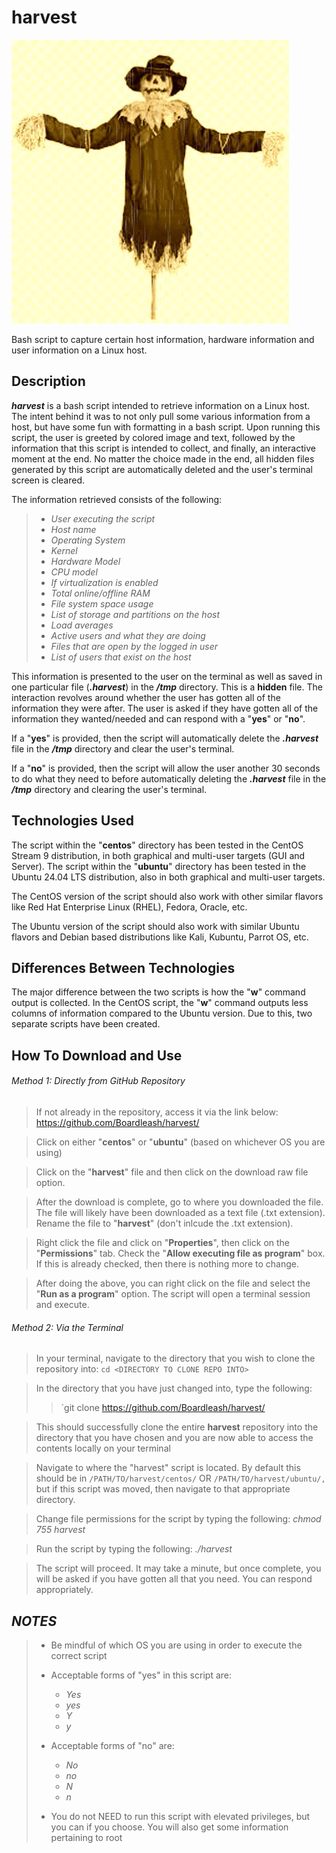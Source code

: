 # harvest
![Alt text](./images/harvest_image.gif)

Bash script to capture certain host information, hardware information and user information on a Linux host.

## Description

***harvest*** is a bash script intended to retrieve information on a Linux host.  The intent behind it was to not only pull some various information from a host, but have some fun with formatting in a bash script.  Upon running this script, the user is greeted by colored image and text, followed by the information that this script is intended to collect, and finally, an interactive moment at the end. No matter the choice made in the end, all hidden files generated by this script are automatically deleted and the user's terminal screen is cleared.

The information retrieved consists of the following:

>	- *User executing the script*
>	- *Host name*
>	- *Operating System*
>	- *Kernel*
>	- *Hardware Model*
>	- *CPU model*
>	- *If virtualization is enabled*
>	- *Total online/offline RAM*
>	- *File system space usage*
>	- *List of storage and partitions on the host*
>	- *Load averages*
>	- *Active users and what they are doing*
>	- *Files that are open by the logged in user*
>	- *List of users that exist on the host*

This information is presented to the user on the terminal as well as saved in one particular file (***.harvest***) in the ***/tmp*** directory.  This is a **hidden** file.  The interaction revolves around whether the user has gotten all of the information they were after.  The user is asked if they have gotten all of the information they wanted/needed and can respond with a "**yes**" or "**no**".

If a "**yes**" is provided, then the script will automatically delete the ***.harvest*** file in the ***/tmp*** directory and clear the user's terminal.

If a "**no**" is provided, then the script will allow the user another 30 seconds to do what they need to before automatically deleting the ***.harvest*** file in the ***/tmp*** directory and clearing the user's terminal.

## Technologies Used

The script within the "**centos**" directory has been tested in the CentOS Stream 9 distribution, in both graphical and multi-user targets (GUI and Server).  The script within the "**ubuntu**" directory has been tested in the Ubuntu 24.04 LTS distribution, also in both graphical and multi-user targets.

The CentOS version of the script should also work with other similar flavors like Red Hat Enterprise Linux (RHEL), Fedora, Oracle, etc.

The Ubuntu version of the script should also work with similar Ubuntu flavors and Debian based distributions like Kali, Kubuntu, Parrot OS, etc.

## Differences Between Technologies

The major difference between the two scripts is how the "**w**" command output is collected.  In the CentOS script, the "**w**" command outputs less columns of information compared to the Ubuntu version.  Due to this, two separate scripts have been created.

## How To Download and Use

###### Method 1: Directly from GitHub Repository

>	If not already in the repository, access it via the link below:
>		https://github.com/Boardleash/harvest/

>	Click on either "**centos**" or "**ubuntu**" (based on whichever OS you are using)

>	Click on the "**harvest**" file and then click on the download raw file option.

>	After the download is complete, go to where you downloaded the file.  The file will likely have been downloaded as a text file (.txt extension).  Rename the file to "**harvest**" (don't inlcude the .txt extension).

>	Right click the file and click on "**Properties**", then click on the "**Permissions**" tab.  Check the "**Allow executing file as program**" box.
>		If this is already checked, then there is nothing more to change.

>	After doing the above, you can right click on the file and select the "**Run as a program**" option.  The script will open a terminal session and execute.

###### Method 2: Via the Terminal

>	In your terminal, navigate to the directory that you wish to clone the repository into:
>	`cd <DIRECTORY TO CLONE REPO INTO>`

>	In the directory that you have just changed into, type the following:
>	> `git clone https://github.com/Boardleash/harvest/

>	This should successfully clone the entire **harvest** repository into the directory that you have chosen and you are now able to access the contents locally on your terminal

>	Navigate to where the "harvest" script is located.  By default this should be in `/PATH/TO/harvest/centos/` OR `/PATH/TO/harvest/ubuntu/,` but if this script was moved, then navigate to that appropriate directory.

>	Change file permissions for the script by typing the following:
>		*chmod 755 harvest*

>	Run the script by typing the following:
>		*./harvest*

>	The script will proceed.  It may take a minute, but once complete, you will be asked if you have gotten all that you need.  You can respond appropriately.
## ***NOTES***

>	- Be mindful of which OS you are using in order to execute the correct script
>	
>	- Acceptable forms of "yes" in this script are: 
>		- *Yes*
>		- *yes*
>		- *Y*
>		- *y*
>	
>	- Acceptable forms of "no" are:
>		- *No*
>		- *no*
>		- *N*
>		- *n*
>	
>	- You do not NEED to run this script with elevated privileges, but you can if you choose.  You will also get some information pertaining to root
